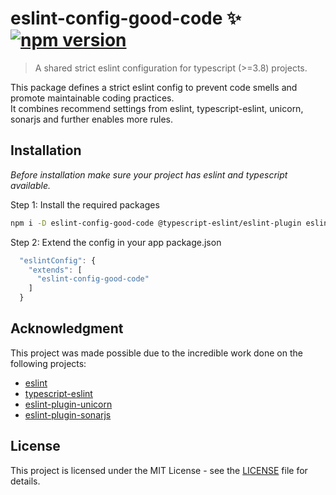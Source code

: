 # eslint-config-good-code ✨ [![npm version](https://img.shields.io/npm/v/eslint-config-good-code)](https://www.npmjs.com/package/eslint-config-good-code)

> A shared strict eslint configuration for typescript (>=3.8) projects.

This package defines a strict eslint config to prevent code smells and promote maintainable coding practices.  
It combines recommend settings from eslint, typescript-eslint, unicorn, sonarjs and further enables more rules.


## Installation
*Before installation make sure your project has eslint and typescript available.*

Step 1: Install the required packages  

```sh
npm i -D eslint-config-good-code @typescript-eslint/eslint-plugin eslint-plugin-sonarjs eslint-plugin-unicorn
```

Step 2: Extend the config in your app package.json

```js
  "eslintConfig": {
    "extends": [
      "eslint-config-good-code"
    ]
  }
```

## Acknowledgment

This project was made possible due to the incredible work done on the following projects:

- [eslint](https://eslint.org/)
- [typescript-eslint](https://github.com/typescript-eslint/typescript-eslint)
- [eslint-plugin-unicorn](https://github.com/sindresorhus/eslint-plugin-unicorn)
- [eslint-plugin-sonarjs](https://github.com/SonarSource/eslint-plugin-sonarjs)

## License

This project is licensed under the MIT License - see the [LICENSE](LICENSE) file for details.


